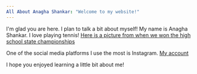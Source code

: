 ```yaml
---
All About Anagha Shankar: "Welcome to my website!"
---
```


I'm glad you are here. I plan to talk a bit about myself!
My name is Anagha Shankar.
I love playing tennis! 
[Here is a picture from when we won the high school state championships](https://www.tapinto.net/sections/sports/articles/five-east-brunswick-players-named-to-2019-all-gmc-girls-tennis-team)


One of the social media platforms I use the most is Instagram.
[My account](https://www.instagram.com/anaghashankarr/)

I hope you enjoyed learning a little bit about me!
